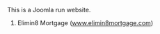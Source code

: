 This is a Joomla run website.

1. Elimin8 Mortgage <href a="www.elimin8mortgage.com" target=_blank />(www.elimin8mortgage.com)</a>
